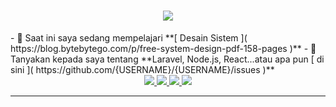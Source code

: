 <h1 align="center"> 
    <img src="https://readme-typing-svg.herokuapp.com/?font=Inter&size=48¢er=true&vCenter=true&width=500&height=70&color=4493F8&duration=4000&lines=Hai!+👋;+Saya+BedeHub!;" /> 
</h1> 
- 🌱 Saat ini saya sedang mempelajari **[ Desain Sistem ]( https://blog.bytebytego.com/p/free-system-design-pdf-158-pages )** 
- 💬 Tanyakan kepada saya tentang **Laravel, Node.js, React...atau apa pun [ di sini ]( https://github.com/{USERNAME}/{USERNAME}/issues )**

 <br> 

<div align="center"> 
  <a href="chijiokeokorji@gmail.com"> 
    <img src="https://img.shields.io/badge/Gmail-333333?style=for-the-badge&logo=gmail&logoColor=red" /> 
  </a> 
  <a href="https://linkedin.com/in/chijiokeokorji" target="_blank"> 
    <img src="https://img.shields.io/badge/LinkedIn-0077B5?style=untuk-lencana&logo=linkedin&logoColor=putih" target="_blank" /> 
  </a> 
  <a href="https://medium.com/@chijiokeokorji" target="_blank"> 
    <img src="https://img.shields.io/badge/Medium-000000?style=untuk-lencana&logo=medium&logoColor=putih" target="_blank" /> 
  </a> 
  <a href="https://codepen.io/chijiokeokorji" target="_blank"> 
    <img src="https://img.shields.io/badge/CodePen-1e1f26?style=untuk-lencana&logo=codepen&logoColor=putih" target="_blank" /> 
  </a> 
</div>

 <hr>

